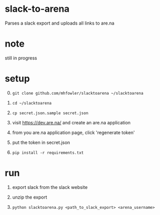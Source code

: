 # slack-to-arena

Parses a slack export and uploads all links to are.na


# note

still in progress


# setup

0. `git clone github.com/mhfowler/slacktoarena ~/slacktoarena`

1. `cd ~/slacktoarena` 

2. `cp secret.json.sample secret.json`

3. visit https://dev.are.na/ and create an are.na application

4. from you are.na application page, click 'regenerate token'

5. put the token in secret.json

6. `pip install -r requirements.txt`


# run

1. export slack from the slack website

2. unzip the export

3. `python slacktoarena.py <path_to_slack_export> <arena_username>`


